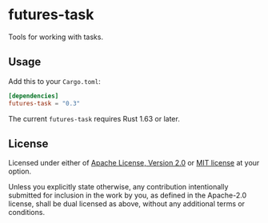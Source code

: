 # futures-task

Tools for working with tasks.

## Usage

Add this to your `Cargo.toml`:

```toml
[dependencies]
futures-task = "0.3"
```

The current `futures-task` requires Rust 1.63 or later.

## License

Licensed under either of [Apache License, Version 2.0](LICENSE-APACHE) or
[MIT license](LICENSE-MIT) at your option.

Unless you explicitly state otherwise, any contribution intentionally submitted
for inclusion in the work by you, as defined in the Apache-2.0 license, shall
be dual licensed as above, without any additional terms or conditions.
